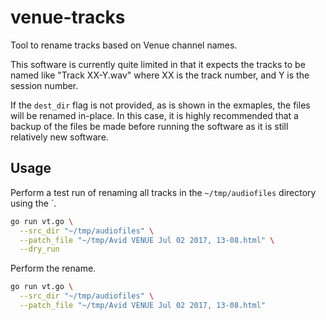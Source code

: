 # venue-tracks
Tool to rename tracks based on Venue channel names.

This software is currently quite limited in that it expects the tracks to be named like "Track XX-Y.wav" where XX is the track number, and Y is the session number.

If the `dest_dir` flag is not provided, as is shown in the exmaples, the files will be renamed in-place. In this case, it is highly recommended that a backup of the files be made before running the software as it is still relatively new software.

## Usage
Perform a test run of renaming all tracks in the `~/tmp/audiofiles` directory using the `.

```sh
go run vt.go \
  --src_dir "~/tmp/audiofiles" \
  --patch_file "~/tmp/Avid VENUE Jul 02 2017, 13-08.html" \
  --dry_run
```

Perform the rename.

```sh
go run vt.go \
  --src_dir "~/tmp/audiofiles" \
  --patch_file "~/tmp/Avid VENUE Jul 02 2017, 13-08.html"
```
